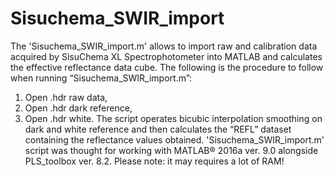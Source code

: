 # Sisuchema_SWIR_import
The 'Sisuchema_SWIR_import.m' allows to import raw and calibration data acquired by SisuChema XL Spectrophotometer into MATLAB and calculates the effective reflectance data cube. 
The following is the procedure to follow when running “Sisuchema_SWIR_import.m”:
1.	Open .hdr raw data,
2.	Open .hdr dark reference,
3.	Open .hdr white.
The script operates bicubic interpolation smoothing on dark and white reference and then calculates the “REFL” dataset containing the reflectance values obtained. 
'Sisuchema_SWIR_import.m' script was thought for working with MATLAB® 2016a ver. 9.0 alongside PLS_toolbox ver. 8.2.
Please note: it may requires a lot of RAM!
